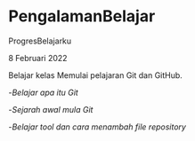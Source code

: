 # PengalamanBelajar
ProgresBelajarku

8 Februari 2022

Belajar kelas Memulai pelajaran Git dan GitHub.

-*Belajar apa itu Git*

-*Sejarah awal mula Git*

-*Belajar tool dan cara menambah file repository*

